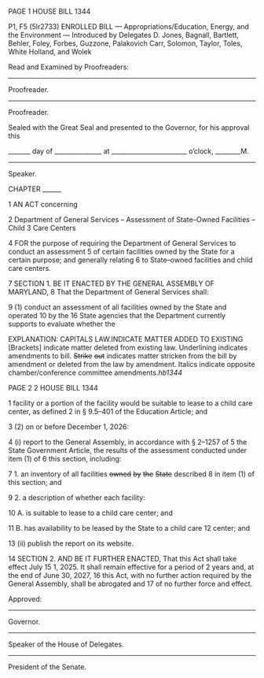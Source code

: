 PAGE 1
HOUSE BILL 1344

P1, F5 (5lr2733)
ENROLLED BILL
— Appropriations/Education, Energy, and the Environment —
Introduced by Delegates D. Jones, Bagnall, Bartlett, Behler, Foley, Forbes,
Guzzone, Palakovich Carr, Solomon, Taylor, Toles, White Holland, and
Wolek

Read and Examined by Proofreaders:

_______________________________________________
Proofreader.
_______________________________________________
Proofreader.

Sealed with the Great Seal and presented to the Governor, for his approval this

_______ day of _______________ at ________________________ o’clock, ________M.

______________________________________________
Speaker.

CHAPTER ______

1 AN ACT concerning

2 Department of General Services – Assessment of State–Owned Facilities – Child
3 Care Centers

4 FOR the purpose of requiring the Department of General Services to conduct an assessment
5 of certain facilities owned by the State for a certain purpose; and generally relating
6 to State–owned facilities and child care centers.

7 SECTION 1. BE IT ENACTED BY THE GENERAL ASSEMBLY OF MARYLAND,
8 That the Department of General Services shall:

9 (1) conduct an assessment of all facilities owned by the State and operated
10 by the 16 State agencies that the Department currently supports to evaluate whether the

EXPLANATION: CAPITALS LAW.INDICATE MATTER ADDED TO EXISTING
[Brackets] indicate matter deleted from existing law.
Underlining indicates amendments to bill.
~~Strike~~ ~~out~~ indicates matter stricken from the bill by amendment or deleted from the law by
amendment.
Italics indicate opposite chamber/conference committee amendments.*hb1344*

PAGE 2
2 HOUSE BILL 1344

1 facility or a portion of the facility would be suitable to lease to a child care center, as defined
2 in § 9.5–401 of the Education Article; and

3 (2) on or before December 1, 2026:

4 (i) report to the General Assembly, in accordance with § 2–1257 of
5 the State Government Article, the results of the assessment conducted under item (1) of
6 this section, including:

7 1. an inventory of all facilities ~~owned~~ ~~by~~ ~~the~~ ~~State~~ described
8 in item (1) of this section; and

9 2. a description of whether each facility:

10 A. is suitable to lease to a child care center; and

11 B. has availability to be leased by the State to a child care
12 center; and

13 (ii) publish the report on its website.

14 SECTION 2. AND BE IT FURTHER ENACTED, That this Act shall take effect July
15 1, 2025. It shall remain effective for a period of 2 years and, at the end of June 30, 2027,
16 this Act, with no further action required by the General Assembly, shall be abrogated and
17 of no further force and effect.

Approved:

________________________________________________________________________________
Governor.

________________________________________________________________________________
Speaker of the House of Delegates.

________________________________________________________________________________
President of the Senate.